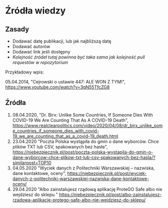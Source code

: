 # Źródła wiedzy
## Zasady
- Dodawać datę publikacji, lub jak najbliższą datę
- Dodawać autorów
- Dodawać link jeśli dostępny
- *Kolejność źródeł tutaj powinna być taka sama jak kolejność pull requestów w repozytorium*

Przykładowy wpis:

05.04.2014, "Cejrowski o ustawie 447: ALE WON Z TYM!", https://www.youtube.com/watch?v=3qN55TfcZG8
## Źródła
1. 08.04.2020, "Dr. Birx: Unlike Some Countries, If Someone Dies With COVID-19 We Are Counting That As A COVID-19 Death", https://www.realclearpolitics.com/video/2020/04/08/dr_birx_unlike_some_countries_if_someone_dies_with_covid-19_we_are_counting_that_as_a_covid-19_death.html
2. 23.04.2020 "Poczta Polska wystąpiła do gmin o dane wyborców. Chce plików TXT lub CSV, spakowanych bez hasła", https://niebezpiecznik.pl/post/poczta-polska-wystapila-do-gmin-o-dane-wyborcow-chce-plikow-txt-lub-csv-spakowanych-bez-hasla/?similarpost=TOP10
3. 04.05.2020 "Wyciek danych z Politechniki Warszawskiej – nazwiska, dane kontaktowe, oceny", https://niebezpiecznik.pl/post/wyciek-danych-z-politechniki-warszawskiej-nazwiska-dane-kontaktowe-oceny/
4. 29.04.2020 "Albo zainstalujesz rządową aplikację ProteGO Safe albo nie wejdziesz do sklepu " https://niebezpiecznik.pl/post/albo-zainstalujesz-rzadowa-aplikacje-protego-safe-albo-nie-wejdziesz-do-sklepu/ 